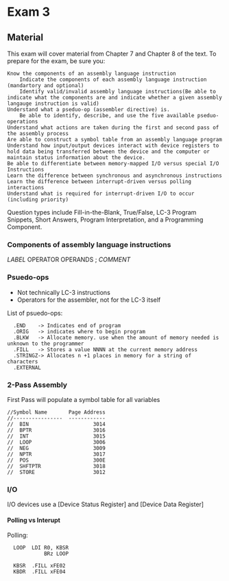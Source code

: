 # Exam 3
## Material

This exam will cover material from Chapter 7 and Chapter 8 of the text. To prepare for the exam, be sure you:
  

    Know the components of an assembly language instruction
        Indicate the components of each assembly language instruction (mandartory and optional)
        Identify valid/invalid assembly language instructions(Be able to indicate what the components are and indicate whether a given assembly langauge instruction is valid)
    Understand what a pseduo-op (assembler directive) is.
        Be able to identify, describe, and use the five available pseduo-operations
    Understand what actions are taken during the first and second pass of the assembly process
    Are able to construct a symbol table from an assembly language program
    Understand how input/output devices interact with device registers to hold data being transferred between the device and the computer or maintain status information about the device.
    Be able to differentiate between memory-mapped I/O versus special I/O Instructions
    Learn the difference between synchronous and asynchronous instructions
    Learn the difference between interrupt-driven versus polling interactions
    Understand what is required for interrupt-driven I/O to occur (including priority)

Question types include Fill-in-the-Blank, True/False, LC-3 Program Snippets, Short Answers, Program Interpretation, and a Programming Component.


### Components of assembly language instructions 

*LABEL* OPERATOR OPERANDS ; *COMMENT*

### Psuedo-ops

  - Not technically LC-3 instructions
  - Operators for the assembler, not for the LC-3 itself

List of psuedo-ops:
```
  .END    -> Indicates end of program
  .ORIG   -> indicates where to begin program
  .BLKW   -> Allocate memory. use when the amount of memory needed is unknown to the programmer
  .FILL   -> Stores a value NNNN at the current memory address
  .STRINGZ-> Allocates n +1 places in memory for a string of characters 
  .EXTERNAL
  ```

### 2-Pass Assembly

  First Pass will populate a symbol table for all variables 
  ```
//Symbol Name		Page Address
//----------------	------------
//	BIN                     3014
//	BPTR                    3016
//	INT                     3015
//	LOOP                    3006
//	NEG                     3009
//	NPTR                    3017
//	POS                     300E
//	SHFTPTR                 3018
//	STORE                   3012

  ```
  
  ### I/O
  
  I/O devices use a [Device Status Register] and [Device Data Register] 
  
  #### Polling vs Interupt
  
  Polling: 
  ```
    LOOP  LDI R0, KBSR
              BRz LOOP
              
    KBSR  .FILL xFE02
    KBDR  .FILL xFE04
  ```
  
  
